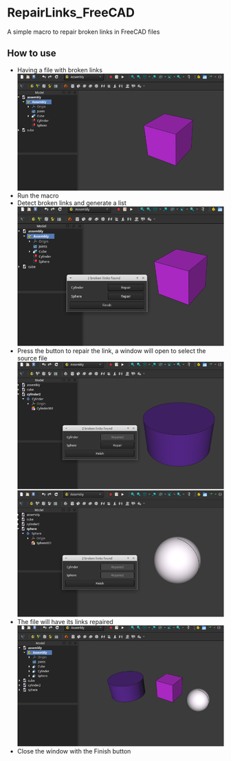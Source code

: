 # RepairLinks_FreeCAD
A simple macro to repair broken links in FreeCAD files

## How to use
- Having a file with broken links
![capture](https://github.com/andesfreedesign/RepairLinks_FreeCAD/blob/main/captures/01.png)
- Run the macro
- Detect broken links and generate a list
![capture](https://github.com/andesfreedesign/RepairLinks_FreeCAD/blob/main/captures/02.png)
- Press the button to repair the link, a window will open to select the source file
![capture](https://github.com/andesfreedesign/RepairLinks_FreeCAD/blob/main/captures/03.png)
![capture](https://github.com/andesfreedesign/RepairLinks_FreeCAD/blob/main/captures/04.png)
- The file will have its links repaired
![capture](https://github.com/andesfreedesign/RepairLinks_FreeCAD/blob/main/captures/05.png)
- Close the window with the Finish button
